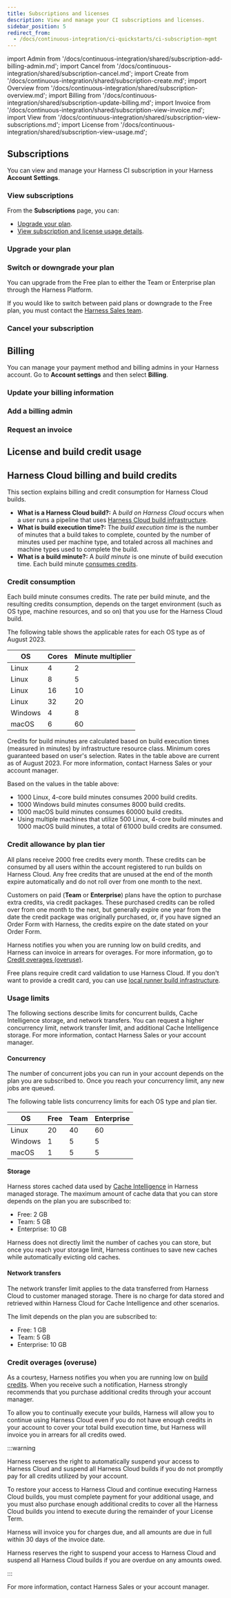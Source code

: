 ```yaml
---
title: Subscriptions and licenses
description: View and manage your CI subscriptions and licenses.
sidebar_position: 5
redirect_from:
  - /docs/continuous-integration/ci-quickstarts/ci-subscription-mgmt
---
```



import Admin from '/docs/continuous-integration/shared/subscription-add-billing-admin.md';
import Cancel from '/docs/continuous-integration/shared/subscription-cancel.md';
import Create from '/docs/continuous-integration/shared/subscription-create.md';
import Overview from '/docs/continuous-integration/shared/subscription-overview.md';
import Billing from '/docs/continuous-integration/shared/subscription-update-billing.md';
import Invoice from '/docs/continuous-integration/shared/subscription-view-invoice.md';
import View from '/docs/continuous-integration/shared/subscription-view-subscriptions.md';
import License from '/docs/continuous-integration/shared/subscription-view-usage.md';


<Overview />

## Subscriptions

You can view and manage your Harness CI subscription in your Harness **Account Settings**.

### View subscriptions

<View />

From the **Subscriptions** page, you can:

* [Upgrade your plan](#upgrade-your-plan).
* [View subscription and license usage details](#license-usage).

### Upgrade your plan

<Create />

### Switch or downgrade your plan

You can upgrade from the Free plan to either the Team or Enterprise plan through the Harness Platform.

If you would like to switch between paid plans or downgrade to the Free plan, you must contact the [Harness Sales team](https://www.harness.io/pricing?module=ci#).

### Cancel your subscription

<Cancel />

## Billing

You can manage your payment method and billing admins in your Harness account. Go to **Account settings** and then select **Billing**.

### Update your billing information

<Billing />

### Add a billing admin

<Admin />

### Request an invoice

<Invoice />

## License and build credit usage

<License />

## Harness Cloud billing and build credits

This section explains billing and credit consumption for Harness Cloud builds.

* **What is a Harness Cloud build?:** A *build on Harness Cloud* occurs when a user runs a pipeline that uses [Harness Cloud build infrastructure](../use-ci/set-up-build-infrastructure/use-harness-cloud-build-infrastructure.md).
* **What is build execution time?:** The *build execution time* is the number of minutes that a build takes to complete, counted by the number of minutes used per machine type, and totaled across all machines and machine types used to complete the build.
* **What is a build minute?:** A *build minute* is one minute of build execution time. Each build minute [consumes credits](#credit-consumption).

### Credit consumption

Each build minute consumes credits. The rate per build minute, and the resulting credits consumption, depends on the target environment (such as OS type, machine resources, and so on) that you use for the Harness Cloud build.

The following table shows the applicable rates for each OS type as of August 2023.

| OS | Cores | Minute multiplier |
| -- | ----- | ----------------- |
| Linux | 4 | 2 |
| Linux | 8 | 5 |
| Linux | 16 | 10 |
| Linux | 32 | 20 |
| Windows | 4 | 8 |
| macOS | 6 | 60 |

Credits for build minutes are calculated based on build execution times (measured in minutes) by infrastructure resource class. Minimum cores guaranteed based on user's selection. Rates in the table above are current as of August 2023. For more information, contact Harness Sales or your account manager.

Based on the values in the table above:

* 1000 Linux, 4-core build minutes consumes 2000 build credits.
* 1000 Windows build minutes consumes 8000 build credits.
* 1000 macOS build minutes consumes 60000 build credits.
* Using multiple machines that utilize 500 Linux, 4-core build minutes and 1000 macOS build minutes, a total of 61000 build credits are consumed.

### Credit allowance by plan tier

All plans receive 2000 free credits every month. These credits can be consumed by all users within the account registered to run builds on Harness Cloud. Any free credits that are unused at the end of the month expire automatically and do not roll over from one month to the next.

Customers on paid (**Team** or **Enterprise**) plans have the option to purchase extra credits, via credit packages. These purchased credits can be rolled over from one month to the next, but generally expire one year from the date the credit package was originally purchased, or, if you have signed an Order Form with Harness, the credits expire on the date stated on your Order Form.

Harness notifies you when you are running low on build credits, and Harness can invoice in arrears for overages. For more information, go to [Credit overages (overuse)](#credit-overages-overuse).

Free plans require credit card validation to use Harness Cloud. If you don't want to provide a credit card, you can use [local runner build infrastructure](/docs/continuous-integration/use-ci/set-up-build-infrastructure/define-a-docker-build-infrastructure).

### Usage limits

The following sections describe limits for concurrent builds, Cache Intelligence storage, and network transfers. You can request a higher concurrency limit, network transfer limit, and additional Cache Intelligence storage. For more information, contact Harness Sales or your account manager.

#### Concurrency

The number of concurrent jobs you can run in your account depends on the plan you are subscribed to. Once you reach your concurrency limit, any new jobs are queued.

The following table lists concurrency limits for each OS type and plan tier.

| OS | Free | Team | Enterprise |
| -- | ---- | ---- | ---------- |
| Linux | 20 | 40 | 60 |
| Windows | 1 | 5 | 5 |
| macOS | 1 | 5 | 5 |

#### Storage

Harness stores cached data used by [Cache Intelligence](../use-ci/caching-ci-data/cache-intelligence.md) in Harness managed storage. The maximum amount of cache data that you can store depends on the plan you are subscribed to:

* Free: 2 GB
* Team: 5 GB
* Enterprise: 10 GB

Harness does not directly limit the number of caches you can store, but once you reach your storage limit, Harness continues to save new caches while automatically evicting old caches.

#### Network transfers

The network transfer limit applies to the data transferred from Harness Cloud to customer managed storage. There is no charge for data stored and retrieved within Harness Cloud for Cache Intelligence and other scenarios.

The limit depends on the plan you are subscribed to:

* Free: 1 GB
* Team: 5 GB
* Enterprise: 10 GB

### Credit overages (overuse)

As a courtesy, Harness notifies you when you are running low on [build credits](#credit-allowance-by-plan-tier). When you receive such a notification, Harness strongly recommends that you purchase additional credits through your account manager.

To allow you to continually execute your builds, Harness will allow you to continue using Harness Cloud even if you do not have enough credits in your account to cover your total build execution time, but Harness will invoice you in arrears for all credits owed.

:::warning

Harness reserves the right to automatically suspend your access to Harness Cloud and suspend all Harness Cloud builds if you do not promptly pay for all credits utilized by your account.

To restore your access to Harness Cloud and continue executing Harness Cloud builds, you must complete payment for your additional usage, and you must also purchase enough additional credits to cover all the Harness Cloud builds you intend to execute during the remainder of your License Term.

Harness will invoice you for charges due, and all amounts are due in full within 30 days of the invoice date.

Harness reserves the right to suspend your access to Harness Cloud and suspend all Harness Cloud builds if you are overdue on any amounts owed.

:::

For more information, contact Harness Sales or your account manager.
